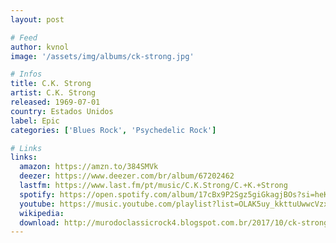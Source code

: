 ```yaml
---
layout: post

# Feed
author: kvnol
image: '/assets/img/albums/ck-strong.jpg'

# Infos
title: C.K. Strong
artist: C.K. Strong
released: 1969-07-01
country: Estados Unidos
label: Epic
categories: ['Blues Rock', 'Psychedelic Rock']

# Links
links:
  amazon: https://amzn.to/384SMVk
  deezer: https://www.deezer.com/br/album/67202462
  lastfm: https://www.last.fm/pt/music/C.K.Strong/C.+K.+Strong
  spotify: https://open.spotify.com/album/17cBx9P2Sgz5giGkagjBOs?si=heKNO5bORY6vp4Z1g2toCg
  youtube: https://music.youtube.com/playlist?list=OLAK5uy_kkttuUwwcVzxTCx4nq2hWGqtaU2R-nJSg
  wikipedia:
  download: http://murodoclassicrock4.blogspot.com.br/2017/10/ck-strong-1969.html
---
```

